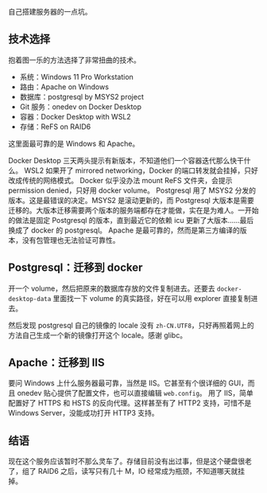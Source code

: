 自己搭建服务器的一点坑。

## 技术选择

抱着图一乐的方法选择了非常扭曲的技术。

* 系统：Windows 11 Pro Workstation
* 路由：Apache on Windows
* 数据库：postgresql by MSYS2 project
* Git 服务：onedev on Docker Desktop
* 容器：Docker Desktop with WSL2
* 存储：ReFS on RAID6

这里面最可靠的是 Windows 和 Apache。

Docker Desktop 三天两头提示有新版本，不知道他们一个容器迭代那么快干什么。
WSL2 如果开了 mirrored networking，Docker 的端口转发就会挂掉，只好改成传统的网络模式。
Docker 似乎没办法 mount ReFS 文件夹，会提示 permission denied，只好用 docker volume。
Postgresql 用了 MSYS2 分发的版本。这是最错误的决定。MSYS2 是滚动更新的，而 Postgresql 大版本是需要迁移的。大版本迁移需要两个版本的服务端都存在才能做，实在是为难人。一开始的做法是固定 Postgresql 的版本，直到最近它的依赖 icu 更新了大版本……最后换成了 docker 的 postgresql。
Apache 是最可靠的，然而是第三方编译的版本，没有包管理也无法验证可靠性。

## Postgresql：迁移到 docker

开一个 volume，然后把原来的数据库存放的文件复制进去。还要去 `docker-desktop-data` 里面找一下 volume 的真实路径，好在可以用 explorer 直接复制进去。

然后发现 postgresql 自己的镜像的 locale 没有 `zh-CN.UTF8`，只好再照着网上的方法自己生成一个新的镜像打开这个 locale。感谢 glibc。

## Apache：迁移到 IIS

要问 Windows 上什么服务器最可靠，当然是 IIS。它甚至有个很详细的 GUI，而且 onedev 贴心提供了配置文件，也可以直接编辑 `web.config`。
用了 IIS，简单配置好了 HTTPS 和 HSTS 的反向代理。这样甚至有了 HTTP2 支持，可惜不是 Windows Server，没能成功打开 HTTP3 支持。

## 结语

现在这个服务应该暂时不那么灵车了。存储目前没有出过事，但是这个硬盘很老了，组了 RAID6 之后，读写只有几十 M，IO 经常成为瓶颈，不知道哪天就挂掉。
